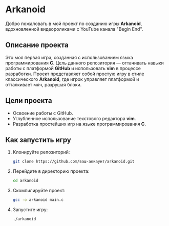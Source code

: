 # Arkanoid

Добро пожаловать в мой проект по созданию игры **Arkanoid**, вдохновленной видеороликами с YouTube канала "Begin End".

## Описание проекта

Это моя первая игра, созданная с использованием языка программирования **C**. Цель данного репозитория — оттачивать навыки работы с платформой **GitHub** и использовать **vim** в процессе разработки. Проект представляет собой простую игру в стиле классического **Arkanoid**, где игрок управляет платформой и отталкивает мяч, разрушая блоки.

## Цели проекта

- Освоение работы с GitHub.
- Углубленное использование текстового редактора **vim**.
- Разработка простейших игр на языке программирования **C**.

## Как запустить игру

1. Клонируйте репозиторий:
   ```bash
   git clone https://github.com/ваш-аккаунт/arkanoid.git
   ```
2. Перейдите в директорию проекта:
   ```bash
   cd arkanoid

   ```
3. Скомпилируйте проект:
   ```bash
   gcc -o arkanoid main.c
   ```
4. Запустите игру:
    ```bash
   ./arkanoid

   ```


